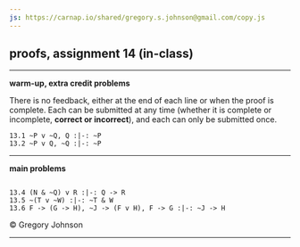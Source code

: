 ```yaml
---
js: https://carnap.io/shared/gregory.s.johnson@gmail.com/copy.js
--- 
```


## proofs, assignment 14 (in-class)

---

**warm-up, extra credit problems**

There is no feedback, either at the end of each line or when the proof is complete. Each can be submitted at any time (whether it is complete or incomplete, **correct or incorrect**), and each can only be submitted once.

~~~{.ProofChecker .JohnsonSL options="fonts tabindent render exam" guides="fitch" feedback="none" points="1" late-credit="1"}
13.1 ~P v ~Q, Q :|-: ~P
13.2 ~P v Q, ~Q :|-: ~P
~~~

---

**main problems**

~~~{.ProofChecker .JohnsonSL options="fonts tabindent render" guides="fitch" points="25" late-credit="17"}

13.4 (N & ~Q) v R :|-: Q -> R
13.5 ~(T v ~W) :|-: ~T & W
13.6 F -> (G -> H), ~J -> (F v H), F -> G :|-: ~J -> H
~~~


<p>&copy; <script>document.write(new Date().getFullYear())</script> Gregory Johnson</p>
 
---